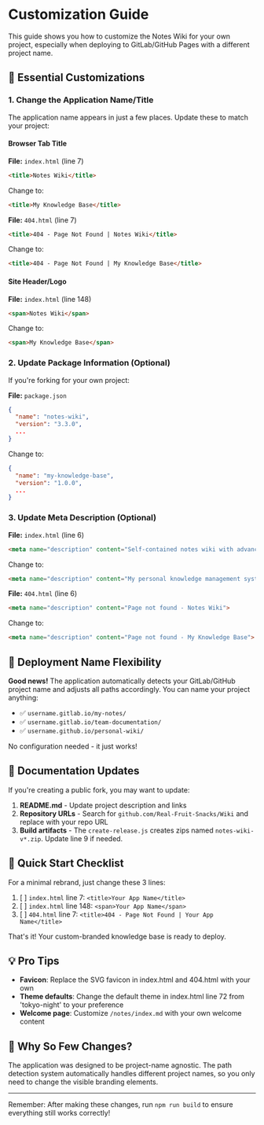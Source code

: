 # Customization Guide

This guide shows you how to customize the Notes Wiki for your own project, especially when deploying to GitLab/GitHub Pages with a different project name.

## 🎨 Essential Customizations

### 1. **Change the Application Name/Title**

The application name appears in just a few places. Update these to match your project:

#### Browser Tab Title
**File:** `index.html` (line 7)
```html
<title>Notes Wiki</title>
```
Change to:
```html
<title>My Knowledge Base</title>
```

**File:** `404.html` (line 7)
```html
<title>404 - Page Not Found | Notes Wiki</title>
```
Change to:
```html
<title>404 - Page Not Found | My Knowledge Base</title>
```

#### Site Header/Logo
**File:** `index.html` (line 148)
```html
<span>Notes Wiki</span>
```
Change to:
```html
<span>My Knowledge Base</span>
```

### 2. **Update Package Information** (Optional)

If you're forking for your own project:

**File:** `package.json`
```json
{
  "name": "notes-wiki",
  "version": "3.3.0",
  ...
}
```
Change to:
```json
{
  "name": "my-knowledge-base",
  "version": "1.0.0",
  ...
}
```

### 3. **Update Meta Description** (Optional)

**File:** `index.html` (line 6)
```html
<meta name="description" content="Self-contained notes wiki with advanced features">
```
Change to:
```html
<meta name="description" content="My personal knowledge management system">
```

**File:** `404.html` (line 6)
```html
<meta name="description" content="Page not found - Notes Wiki">
```
Change to:
```html
<meta name="description" content="Page not found - My Knowledge Base">
```

## 🚀 Deployment Name Flexibility

**Good news!** The application automatically detects your GitLab/GitHub project name and adjusts all paths accordingly. You can name your project anything:

- ✅ `username.gitlab.io/my-notes/`
- ✅ `username.gitlab.io/team-documentation/`
- ✅ `username.github.io/personal-wiki/`

No configuration needed - it just works!

## 📝 Documentation Updates

If you're creating a public fork, you may want to update:

1. **README.md** - Update project description and links
2. **Repository URLs** - Search for `github.com/Real-Fruit-Snacks/Wiki` and replace with your repo URL
3. **Build artifacts** - The `create-release.js` creates zips named `notes-wiki-v*.zip`. Update line 9 if needed.

## 🎯 Quick Start Checklist

For a minimal rebrand, just change these 3 lines:

1. [ ] `index.html` line 7: `<title>Your App Name</title>`
2. [ ] `index.html` line 148: `<span>Your App Name</span>`
3. [ ] `404.html` line 7: `<title>404 - Page Not Found | Your App Name</title>`

That's it! Your custom-branded knowledge base is ready to deploy.

## 💡 Pro Tips

- **Favicon**: Replace the SVG favicon in index.html and 404.html with your own
- **Theme defaults**: Change the default theme in index.html line 72 from 'tokyo-night' to your preference
- **Welcome page**: Customize `/notes/index.md` with your own welcome content

## 🤔 Why So Few Changes?

The application was designed to be project-name agnostic. The path detection system automatically handles different project names, so you only need to change the visible branding elements.

---

Remember: After making these changes, run `npm run build` to ensure everything still works correctly!